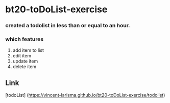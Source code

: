 # bt20-toDoList-exercise

### created a todolist in less than or equal to an hour.

### which features

1. add item to list
2. edit item
3. update item
4. delete item

## Link

[todoList] (https://vincent-larisma.github.io/bt20-toDoList-exercise/todolist)
